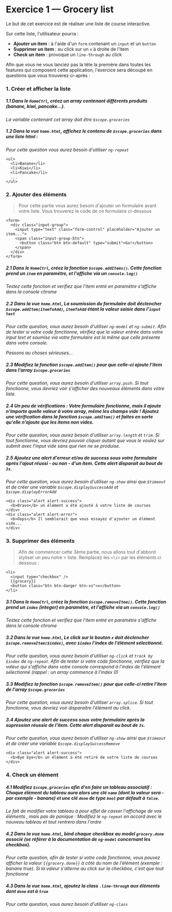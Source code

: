 # Exercice 1 — Grocery list
Le but de cet exercice est de réaliser une liste de course interactive. 

Sur cette liste, l'utilisateur pourra :

- **Ajouter un item** : à l'aide d'un `form` contenant un `input` et un `button`
- **Supprimer un item** : au click sur un `x` à droite de l'item
- **Check un item** : provoque un `line-through` au click


Afin que vous ne vous lanciez pas la tête la première dans toutes les features qui composent cette application, l'exercice sera découpé en questions que vous trouverez ci-après :


### 1. Créer et afficher la liste

##### 1.1 Dans le `HomeCtrl`, créez un array contenant différents produits (banane, kiwi, pancake...).  
*La variable contenant cet array doit être `$scope.groceries`*

##### 1.2 Dans la vue `home.html`, affichez le contenu de `$scope.groceries` dans une liste html :  
*Pour cette question vous aurez besoin d'utiliser `ng-repeat`*
````
<ul>
  <li>Banane</li>
  <li>Kiwi</li>
  <li>Pancake</li>
  ...
</ul>
````  

### 2. Ajouter des éléments

>Pour cette partie vous aurez besoin d'ajouter un formulaire avant votre liste. Vous trouverez le code de ce formulaire ci-dessous

````
<form>
  <div class="input-group">
    <input type="text" class="form-control" placeholder="Ajouter un item...">
    <span class="input-group-btn">
      <button class="btn btn-default" type="submit">Go!</button>
    </span>
  </div>
</form>
````

##### 2.1 Dans le `HomeCtrl`, créez la fonction `$scope.addItems()`. Cette fonction prend un `item` en paramètre, et l'affiche via un `console.log()`
*Testez cette fonction et verifiez que l'item entré en paramètre s'affiche dans la console chrome*

##### 2.2 Dans la vue `home.html`, La soumission du formulaire doit déclencher `$scope.addItem(itemToAdd)`, `itemToAdd` étant la valeur saisie dans l'`input text`
*Pour cette question, vous aurez besoin d'utiliser `ng-model` et `ng-submit`. Afin de tester si votre code fonctionne, vérifiez que la valeur entrée dans votre input text et soumise via votre formulaire est la même que celle présente dans votre console.*

*Passons au choses sérieuses...*

##### 2.3 Modifiez la fonction `$scope.addItem()` pour que celle-ci ajoute l'item dans l'array `$scope.groceries`
*Pour cette question, vous aurez besoin d'utiliser `array.push`. Si tout fonctionne, vous devriez voir s'afficher des nouveaux éléments dans votre liste.*


##### 2.4 Un peu de vérifications : Votre formulaire fonctionne, mais il ajoute n'importe quelle valeur à votre array, même les champs vide ! Ajoutez une vérification dans la fonction `$scope.addItem()` et faites en sorte qu'elle n'ajoute que les items non vides.
*Pour cette question, vous aurez besoin d'utiliser `array.length` et `trim`. Si tout fonctionne, vous devriez pouvoir cliquer autant que vous le voulez sur submit avec l'input vide sans que rien ne se produise.*

##### 2.5 Ajoutez une alert d'erreur et/ou de success sous votre formulaire après l'ajout réussi - ou non - d'un item. Cette alert disparait au bout de `3s`.
*Pour cette question, vous aurez besoin d'utiliser `ng-show` ainsi que `$timeout` et de créer une variable `$scope.displaySuccessAdd` et `$scope.displayErrorAdd`*

````
<div class="alert alert-success">
  <b>Bravo</b> un élément a été ajouté à votre liste de courses
</div>
<div class="alert alert-error">
  <b>Oops</b> Il semblerait que vous essayez d'ajouter un élément vide...
</div>
````

### 3. Supprimer des éléments

> Afin de commencer cette 3ème partie, nous allons tout d'abbord styliser un peu notre > liste. Remplacez les `<li>` par les éléments ci dessous :

````
<li>
  <input type="checkbox" />
  {{grocery}}
  <button class="btn btn-danger btn-xs">x</button>
</li>
````


##### 3.1 Dans le `HomeCtrl`, créez la fonction `$scope.removeItem()`. Cette fonction prend un `index` (integer) en paramètre, et l'affiche via un `console.log()`
*Testez cette fonction et verifiez que l'item entré en paramètre s'affiche dans la console chrome*

##### 3.2 Dans la vue `home.html`, Le click sur le bouton `x` doit déclencher `$scope.removeItem($index)`, avec `$index` l'index de l'élément sélectionné.
*Pour cette question, vous aurez besoin d'utiliser `ng-click` et `track by $index` de `ng-repeat`. Afin de tester si votre code fonctionne, vérifiez que la valeur qui s'affiche dans votre console correspond à l'index de l'élément sélectionné (rappel : un array commence à l'index 0)*

##### 3.3 Modifiez la fonction `$scope.removeItem()` pour que celle-ci retire l'item de l'array `$scope.groceries`
*Pour cette question, vous aurez besoin d'utiliser `array.splice`. Si tout fonctionne, vous devriez voir disparaitre l'élément au click.*

##### 3.4 Ajoutez une alert de success sous votre formulaire après la supression réussie de l'item. Cette alert disparait au bout de `3s`.
*Pour cette question, vous aurez besoin d'utiliser `ng-show` ainsi que `$timeout` et de créer une variable `$scope.displaySuccessRemove`*

````
<div class="alert alert-success">
  <b>Bye bye</b> un élément a été retiré de votre liste de courses
</div>
````

### 4. Check un élément

##### 4.1 Modifiez `$scope.groceries` afin d'en faire un tableau associatif : Chaque élément du tableau aura alors une clé `name` (dont la valeur sera - par exemple - banane) et une clé `done` de type `bool` par défault à `false`.
*Le fait de modifier votre tableau à pour effet de casser l'affichage de vos éléments , mais pas de panique : Modifiez le `ng-repeat` en accord avec le nouveau tableau et tout rentrera dans l'ordre*

##### 4.2 Dans la vue `home.html`, bind chaque checkbox au model `grocery.done` associé (se référer à la documentation de `ng-model` concernant les checkbox).
*Pour cette question, afin de tester si votre code fonctionne, vous pouvez afficher la valeur `{{grocery.done}}` à côté du nom de l'élément (exemple : banane true). Si la valeur s'alterne au click sur la checkbox, c'est que tout fonctionne*

##### 4.3 Dans la vue `home.html`, ajoutez la class `.line-through` aux éléments dont `done` est à `true`
*Pour cette question, vous aurez besoin d'utiliser `ng-class`*